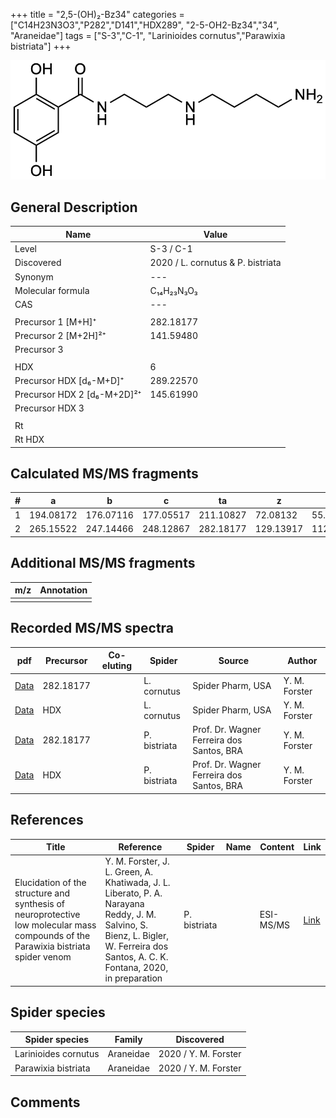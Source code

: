 +++
title = "2,5-(OH)₂-Bz34"
categories = ["C14H23N3O3","P282","D141","HDX289",
"2-5-OH2-Bz34","34",
"Araneidae"]
tags = ["S-3","C-1",
"Larinioides cornutus","Parawixia bistriata"]
+++

![](/img/2-5-OH2-Bz34.png)

## General Description

| Name                       | Value              |
|----------------------------|--------------------|
| Level                      | S-3 / C-1          |
| Discovered                 | 2020 / L. cornutus & P. bistriata |
| Synonym                    | ---                |
| Molecular formula          | C₁₄H₂₃N₃O₃                   |
| CAS                        | ---                |
|                            |                    |
| Precursor 1 [M+H]⁺         | 282.18177                   |
| Precursor 2 [M+2H]²⁺       | 141.59480                   |
| Precursor 3                |                    |
|                            |                    |
| HDX                        | 6                   |
| Precursor HDX   [d₆-M+D]⁺   | 289.22570                   |
| Precursor HDX 2 [d₆-M+2D]²⁺ | 145.61990                   |
| Precursor HDX 3            |                    |
|                            |                    |
| Rt                         |                    |
| Rt HDX                     |                    |

## Calculated MS/MS fragments

| # | a         | b         | c         | ta        | z         | y         | tz        |
|---|-----------|-----------|-----------|-----------|-----------|-----------|-----------|
| 1 | 194.08172 | 176.07116 | 177.05517 | 211.10827 | 72.08132 | 55.05477 | 89.10787 |
| 2 | 265.15522 | 247.14466 | 248.12867 | 282.18177 | 129.13917 | 112.11262 | 146.16572 |

## Additional MS/MS fragments

| m/z | Annotation |
|-----|------------|
|     |            |

## Recorded MS/MS spectra

| pdf                                             | Precursor | Co-eluting | Spider      | Source                       | Author        |
|-------------------------------------------------|-----------|------------|-------------|------------------------------|---------------|
| [Data](/pdf/L-cornutus/282_2-5-OH2-Bz34_Lc.pdf) | 282.18177 |           | L. cornutus | Spider Pharm, USA | Y. M. Forster |
| [Data](/pdf/L-cornutus/282_2-5-OH2-Bz34_Lc_HDX.pdf) | HDX |           | L. cornutus | Spider Pharm, USA | Y. M. Forster |
| [Data](/pdf/P-bistriata/282_2-5-OH2-Bz34_Pb.pdf) | 282.18177 |           | P. bistriata | Prof. Dr. Wagner Ferreira dos Santos, BRA | Y. M. Forster |
| [Data](/pdf/P-bistriata/282_2-5-OH2-Bz34_Pb_HDX.pdf) | HDX |           | P. bistriata | Prof. Dr. Wagner Ferreira dos Santos, BRA | Y. M. Forster |


## References

| Title | Reference | Spider | Name | Content | Link |
|-------|-----------|--------|------|---------|------|
| Elucidation of the structure and synthesis of neuroprotective low molecular mass compounds of the Parawixia bistriata spider venom      | Y. M. Forster, J. L. Green, A. Khatiwada, J. L. Liberato, P. A. Narayana Reddy, J. M. Salvino, S. Bienz, L. Bigler, W. Ferreira dos Santos, A. C. K. Fontana, 2020, in preparation          | P. bistriata       |      | ESI-MS/MS        | [Link](unknown)     |

## Spider species

| Spider species     | Family     | Discovered           |
|--------------------|------------|----------------------|
| Larinioides cornutus | Araneidae | 2020 / Y. M. Forster |
| Parawixia bistriata | Araneidae | 2020 / Y. M. Forster |



## Comments